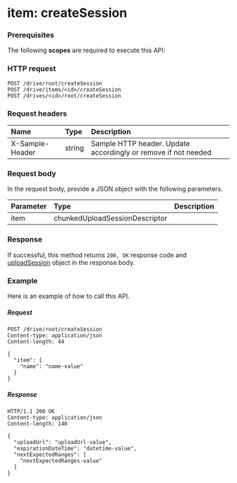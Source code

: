 # item: createSession


### Prerequisites
The following **scopes** are required to execute this API: 
### HTTP request
<!-- { "blockType": "ignored" } -->
```http
POST /drive/root/createSession
POST /drive/items/<id>/createSession
POST /drives/<id>/root/createSession

```
### Request headers
| Name       | Type | Description|
|:---------------|:--------|:----------|
| X-Sample-Header  | string  | Sample HTTP header. Update accordingly or remove if not needed|

### Request body
In the request body, provide a JSON object with the following parameters.

| Parameter	   | Type	|Description|
|:---------------|:--------|:----------|
|item|chunkedUploadSessionDescriptor||

### Response
If successful, this method returns `200, OK` response code and [uploadSession](../resources/uploadsession.md) object in the response body.

### Example
Here is an example of how to call this API.
##### Request
<!-- {
  "blockType": "request",
  "name": "item_createsession"
}-->
```http
POST /drive/root/createSession
Content-type: application/json
Content-length: 44

{
  "item": {
    "name": "name-value"
  }
}
```

##### Response
<!-- {
  "blockType": "response",
  "truncated": false,
  "@odata.type": "uploadsession"
} -->
```http
HTTP/1.1 200 OK
Content-type: application/json
Content-length: 140

{
  "uploadUrl": "uploadUrl-value",
  "expirationDateTime": "datetime-value",
  "nextExpectedRanges": [
    "nextExpectedRanges-value"
  ]
}
```

<!-- uuid: 6dbfc0aa-ba1d-4d0a-882a-2afe4e5668f4
2015-10-16 23:06:05 UTC -->
<!-- {
  "type": "#page.annotation",
  "description": "item: createSession",
  "keywords": "",
  "section": "documentation",
  "tocPath": ""
}-->